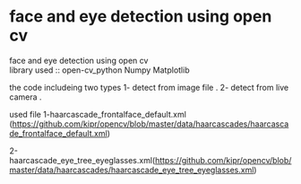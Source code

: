 # face and eye detection using open cv  
face and eye detection using open cv  
library used ::
open-cv_python 
Numpy 
Matplotlib


the code includeing two types 
1- detect from image file .
2- detect from live camera .


used file 
1-haarcascade_frontalface_default.xml (https://github.com/kipr/opencv/blob/master/data/haarcascades/haarcascade_frontalface_default.xml)


2-haarcascade_eye_tree_eyeglasses.xml(https://github.com/kipr/opencv/blob/master/data/haarcascades/haarcascade_eye_tree_eyeglasses.xml)
